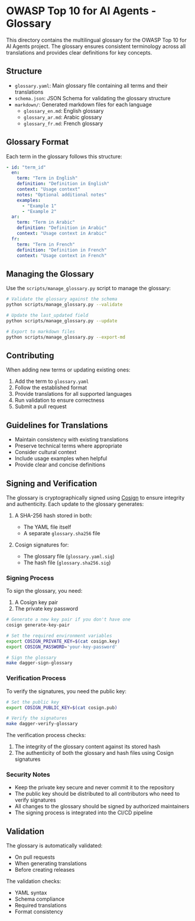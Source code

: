 # OWASP Top 10 for AI Agents - Glossary

This directory contains the multilingual glossary for the OWASP Top 10 for AI Agents project. The glossary ensures consistent terminology across all translations and provides clear definitions for key concepts.

## Structure

- `glossary.yaml`: Main glossary file containing all terms and their translations
- `schema.json`: JSON Schema for validating the glossary structure
- `markdown/`: Generated markdown files for each language
  - `glossary_en.md`: English glossary
  - `glossary_ar.md`: Arabic glossary
  - `glossary_fr.md`: French glossary

## Glossary Format

Each term in the glossary follows this structure:

```yaml
- id: "term_id"
  en:
    term: "Term in English"
    definition: "Definition in English"
    context: "Usage context"
    notes: "Optional additional notes"
    examples:
      - "Example 1"
      - "Example 2"
  ar:
    term: "Term in Arabic"
    definition: "Definition in Arabic"
    context: "Usage context in Arabic"
  fr:
    term: "Term in French"
    definition: "Definition in French"
    context: "Usage context in French"
```

## Managing the Glossary

Use the `scripts/manage_glossary.py` script to manage the glossary:

```bash
# Validate the glossary against the schema
python scripts/manage_glossary.py --validate

# Update the last_updated field
python scripts/manage_glossary.py --update

# Export to markdown files
python scripts/manage_glossary.py --export-md
```

## Contributing

When adding new terms or updating existing ones:

1. Add the term to `glossary.yaml`
2. Follow the established format
3. Provide translations for all supported languages
4. Run validation to ensure correctness
5. Submit a pull request

## Guidelines for Translations

- Maintain consistency with existing translations
- Preserve technical terms where appropriate
- Consider cultural context
- Include usage examples when helpful
- Provide clear and concise definitions

## Signing and Verification

The glossary is cryptographically signed using [Cosign](https://github.com/sigstore/cosign) to ensure integrity and authenticity. Each update to the glossary generates:

1. A SHA-256 hash stored in both:
   - The YAML file itself
   - A separate `glossary.sha256` file

2. Cosign signatures for:
   - The glossary file (`glossary.yaml.sig`)
   - The hash file (`glossary.sha256.sig`)

### Signing Process

To sign the glossary, you need:
1. A Cosign key pair
2. The private key password

```bash
# Generate a new key pair if you don't have one
cosign generate-key-pair

# Set the required environment variables
export COSIGN_PRIVATE_KEY=$(cat cosign.key)
export COSIGN_PASSWORD='your-key-password'

# Sign the glossary
make dagger-sign-glossary
```

### Verification Process

To verify the signatures, you need the public key:

```bash
# Set the public key
export COSIGN_PUBLIC_KEY=$(cat cosign.pub)

# Verify the signatures
make dagger-verify-glossary
```

The verification process checks:
1. The integrity of the glossary content against its stored hash
2. The authenticity of both the glossary and hash files using Cosign signatures

### Security Notes

- Keep the private key secure and never commit it to the repository
- The public key should be distributed to all contributors who need to verify signatures
- All changes to the glossary should be signed by authorized maintainers
- The signing process is integrated into the CI/CD pipeline

## Validation

The glossary is automatically validated:
- On pull requests
- When generating translations
- Before creating releases

The validation checks:
- YAML syntax
- Schema compliance
- Required translations
- Format consistency
